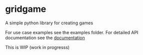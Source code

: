 # gridgame
A simple python library for creating games

For use case examples see the examples folder.
For detailed API documentation see the [documentation](https://eltayebahmed.github.io/gridgame/grid.m.html)

This is WIP (work in progresss)
